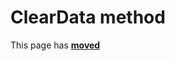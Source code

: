 # ClearData method #

This page has [**moved**](https://lib-docs.delphidabbler.com/ResFile/1/API/TPJResourceEntry-ClearData)